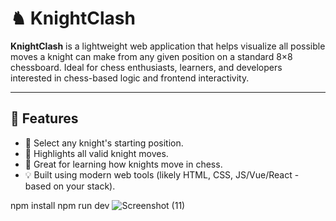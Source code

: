 # ♞ KnightClash

**KnightClash** is a lightweight web application that helps visualize all possible moves a knight can make from any given position on a standard 8×8 chessboard. Ideal for chess enthusiasts, learners, and developers interested in chess-based logic and frontend interactivity.

---

## 🚀 Features

- 📍 Select any knight's starting position.
- 🎯 Highlights all valid knight moves.
- 🧠 Great for learning how knights move in chess.
- 💡 Built using modern web tools (likely HTML, CSS, JS/Vue/React - based on your stack).

npm install
npm run dev
![Screenshot (11)](https://github.com/user-attachments/assets/2caf4bfa-8f7b-4fd8-9fd0-ceaf3c2ae6bb)
